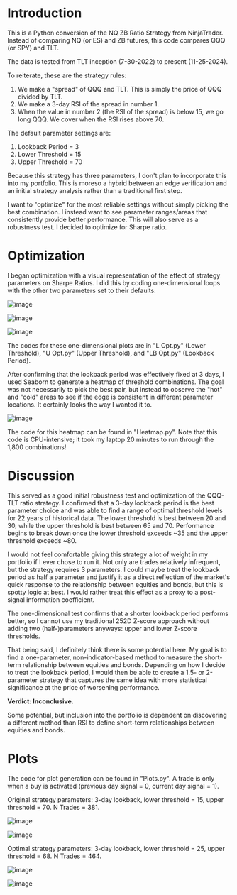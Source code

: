 # Introduction
This is a Python conversion of the NQ ZB Ratio Strategy from NinjaTrader. Instead of comparing NQ (or ES) and ZB futures, this code compares QQQ (or SPY) and TLT. 

The data is tested from TLT inception (7-30-2022) to present (11-25-2024).

To reiterate, these are the strategy rules:
1. We make a "spread" of QQQ and TLT. This is simply the price of QQQ divided by TLT.
2. We make a 3-day RSI of the spread in number 1.
3. When the value in number 2 (the RSI of the spread) is below 15, we go long QQQ. We cover when the RSI rises above 70.

The default parameter settings are: 
1. Lookback Period = 3
2. Lower Threshold = 15
3. Upper Threshold = 70

Because this strategy has three parameters, I don't plan to incorporate this into my portfolio. This is moreso a hybrid between an edge verification and an initial strategy analysis rather than a traditional first step.

I want to "optimize" for the most reliable settings without simply picking the best combination. I instead want to see parameter ranges/areas that consistently provide better performance. This will also serve as a robustness test. I decided to optimize for Sharpe ratio.

# Optimization
I began optimization with a visual representation of the effect of strategy parameters on Sharpe Ratios. I did this by coding one-dimensional loops with the other two parameters set to their defaults:

![image](https://github.com/user-attachments/assets/c6b2cf3b-7eeb-4973-9ef2-5d8f370f8bc8)

![image](https://github.com/user-attachments/assets/9b0dee04-4d42-4b69-8b44-f5df1892f9cd)

![image](https://github.com/user-attachments/assets/a1b96787-f3a9-4f51-a27b-ec431b033902)

The codes for these one-dimensional plots are in "L Opt.py" (Lower Threshold), "U Opt.py" (Upper Threshold), and "LB Opt.py" (Lookback Period).

After confirming that the lookback period was effectively fixed at 3 days, I used Seaborn to generate a heatmap of threshold combinations. The goal was not necessarily to pick the best pair, but instead to observe the "hot" and "cold" areas to see if the edge is consistent in different parameter locations. It certainly looks the way I wanted it to. 

![image](https://github.com/user-attachments/assets/8db05977-9f84-4dc5-b7e5-3b8db811462b)

The code for this heatmap can be found in "Heatmap.py". Note that this code is CPU-intensive; it took my laptop 20 minutes to run through the 1,800 combinations!

# Discussion
This served as a good initial robustness test and optimization of the QQQ-TLT ratio strategy. I confirmed that a 3-day lookback period is the best parameter choice and was able to find a range of optimal threshold levels for 22 years of historical data. The lower threshold is best between 20 and 30, while the upper threshold is best between 65 and 70. Performance begins to break down once the lower threshold exceeds ~35 and the upper threshold exceeds ~80. 

I would not feel comfortable giving this strategy a lot of weight in my portfolio if I ever chose to run it. Not only are trades relatively infrequent, but the strategy requires 3 parameters. I could maybe treat the lookback period as half a parameter and justify it as a direct reflection of the market's quick response to the relationship between equities and bonds, but this is spotty logic at best. I would rather treat this effect as a proxy to a post-signal information coefficient.

The one-dimensional test confirms that a shorter lookback period performs better, so I cannot use my traditional 252D Z-score approach without adding two (half-)parameters anyways: upper and lower Z-score thresholds.

That being said, I definitely think there is some potential here. My goal is to find a one-parameter, non-indicator-based method to measure the short-term relationship between equities and bonds. Depending on how I decide to treat the lookback period, I would then be able to create a 1.5- or 2-parameter strategy that captures the same idea with more statistical significance at the price of worsening performance. 

**Verdict: Inconclusive.** 

Some potential, but inclusion into the portfolio is dependent on discovering a different method than RSI to define short-term relationships between equities and bonds.

# Plots
The code for plot generation can be found in "Plots.py". A trade is only when a buy is activated (previous day signal = 0, current day signal = 1).

Original strategy parameters: 3-day lookback, lower threshold = 15, upper threshold = 70. N Trades = 381.

![image](https://github.com/user-attachments/assets/46b761de-dd6b-476e-a94c-c01c5d2d88a6)

![image](https://github.com/user-attachments/assets/2b4458c8-4a20-44c0-9b76-f9c0341642f5)

Optimal strategy parameters: 3-day lookback, lower threshold = 25, upper threshold = 68. N Trades = 464.

![image](https://github.com/user-attachments/assets/bed3031b-cc8f-4b94-9773-872ec51af087)

![image](https://github.com/user-attachments/assets/a86bef5d-be3e-4bcc-a9d2-3446395b3b54)

